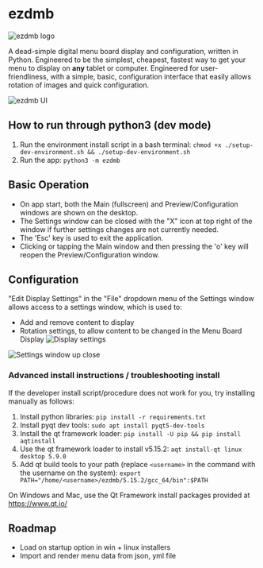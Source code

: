 # ezdmb

![ezdmb logo](https://github.com/justinmichaelvieira/ezdmb/raw/master/readme_images/logo_crop.png "ezdmb logo")

A dead-simple digital menu board display and configuration, written in Python.  Engineered to be the simplest, cheapest, fastest way to get your menu to display on **any** tablet or computer. Engineered for user-friendliness, with a simple, basic, configuration interface that easily allows rotation of images and quick configuration.

![ezdmb UI](https://github.com/justinmichaelvieira/ezdmb/raw/master/readme_images/sample1.png "ezdmb UI")

## How to run through python3 (dev mode)
1. Run the environment install script in a bash terminal: `chmod +x ./setup-dev-environment.sh && ./setup-dev-environment.sh`
2. Run the app: `python3 -m ezdmb`

## Basic Operation
- On app start, both the Main (fullscreen) and Preview/Configuration windows are shown on the desktop.
- The Settings window can be closed with the "X" icon at top right of the window if further settings changes are not currently needed.
- The 'Esc' key is used to exit the application.
- Clicking or tapping the Main window and then pressing the 'o' key will reopen the Preview/Configuration window.

## Configuration
 "Edit Display Settings" in the "File" dropdown menu of the Settings window allows access to a settings window, which is used to:
 - Add and remove content to display
 - Rotation settings, to allow content to be changed in the Menu Board Display
![Display settings](https://github.com/justinmichaelvieira/ezdmb/raw/master/readme_images/sample2.png "Display settings")

![Settings window up close](https://github.com/justinmichaelvieira/ezdmb/raw/master/readme_images/sample3.png "Configuration window up close")

### Advanced install instructions / troubleshooting install

If the developer install script/procedure does not work for you, try installing manually as follows:

1. Install python libraries: `pip install -r requirements.txt`
2. Install pyqt dev tools: `sudo apt install pyqt5-dev-tools`
3. Install the qt framework loader: `pip install -U pip && pip install aqtinstall`
4. Use the qt framework loader to install v5.15.2: `aqt install-qt linux desktop 5.9.0`
5. Add qt build tools to your path (replace `<username>` in the command with the username on the system): `export PATH="/home/<username>/ezdmb/5.15.2/gcc_64/bin":$PATH`

On Windows and Mac, use the Qt Framework install packages provided at https://www.qt.io/

## Roadmap
- Load on startup option in win + linux installers
- Import and render menu data from json, yml file
